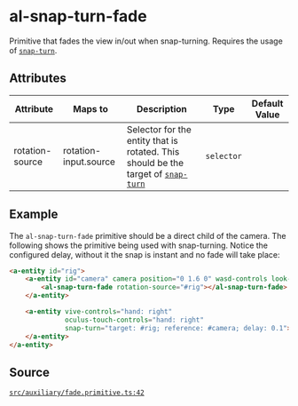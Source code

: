 # al-snap-turn-fade
Primitive that fades the view in/out when snap-turning. Requires the usage of [`snap-turn`](../movement/snap-turn.component.md).

## Attributes
| Attribute | Maps to | Description | Type | Default Value |
|-----------|---------|-------------|------|---------------|
| rotation-source | rotation-input.source | Selector for the entity that is rotated. This should be the target of [`snap-turn`](../movement/snap-turn.component.md) | `selector` |  |



## Example
The `al-snap-turn-fade` primitive should be a direct child of the camera. The following shows
the primitive being used with snap-turning. Notice the configured delay, without it the snap
is instant and no fade will take place:
```HTML
<a-entity id="rig">
    <a-entity id="camera" camera position="0 1.6 0" wasd-controls look-controls>
        <al-snap-turn-fade rotation-source="#rig"></al-snap-turn-fade>
    </a-entity>

    <a-entity vive-controls="hand: right"
              oculus-touch-controls="hand: right"
              snap-turn="target: #rig; reference: #camera; delay: 0.1">
    </a-entity>
</a-entity>
```


## Source
[`src/auxiliary/fade.primitive.ts:42`](https://github.com/mrxz/aframe-locomotion/blob/15e65c2/src/auxiliary/fade.primitive.ts#L42)
